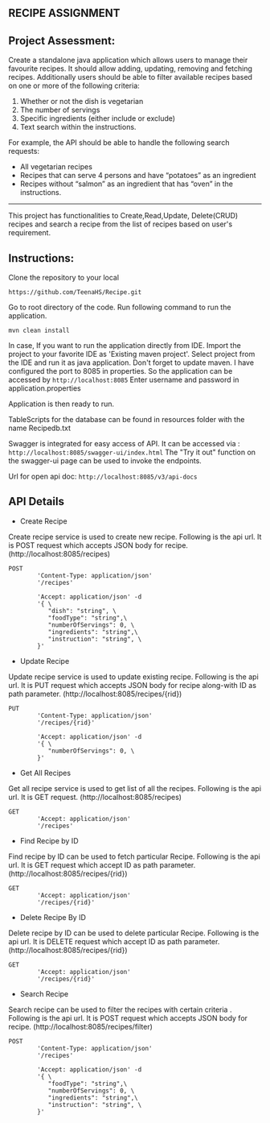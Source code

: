 RECIPE ASSIGNMENT
---

## Project Assessment:

Create a standalone java application which allows users to manage their favourite recipes. It should allow adding, updating, removing and fetching recipes. Additionally users should be able to filter available recipes based on one or more of the following criteria:

1. Whether or not the dish is vegetarian
2. The number of servings
3. Specific ingredients (either include or exclude)
4. Text search within the instructions.

For example, the API should be able to handle the following search requests:

 - All vegetarian recipes
 - Recipes that can serve 4 persons and have “potatoes” as an ingredient
 - Recipes without “salmon” as an ingredient that has “oven” in the instructions.
---
This project has functionalities to Create,Read,Update, Delete(CRUD) recipes and search a recipe from the list of recipes based on user's requirement.

## Instructions:

Clone the repository to your local 
```
https://github.com/TeenaHS/Recipe.git
```
Go to root directory of the code. Run following command to run the application.
```
mvn clean install
```

In case, If you want to run the application directly from IDE. Import the project to your favorite IDE as 'Existing maven project'. Select project from the IDE and run it as java application. Don't forget to update maven. I have configured the port to 8085 in properties. So the application can be accessed by `http://localhost:8085`
Enter username and password in application.properties

Application is then ready to run.

TableScripts for the database can be found in resources folder with the name Recipedb.txt

Swagger is integrated for easy access of API. It can be accessed via : `http://localhost:8085/swagger-ui/index.html`
The "Try it out" function on the swagger-ui page can be used to invoke the endpoints.

Url for open api doc: `http://localhost:8085/v3/api-docs`



## API Details
- Create Recipe

Create recipe service is used to create new recipe. Following is the api url. It is POST request which accepts JSON body for recipe.
(http://localhost:8085/recipes)
```
POST 
		'Content-Type: application/json'
		'/recipes'
		
		'Accept: application/json' -d 
		'{ \ 
		   "dish": "string", \ 
		   "foodType": "string",\
		   "numberOfServings": 0, \ 
		   "ingredients": "string",\
		   "instruction": "string", \ 
		}'	
```

- Update Recipe

Update recipe service is used to update existing recipe.  Following is the api url. It is PUT request which accepts JSON body for recipe along-with ID as path parameter.
(http://localhost:8085/recipes/{rid})
```
PUT 
		'Content-Type: application/json' 
		'/recipes/{rid}'
		
		'Accept: application/json' -d 
		'{ \  
		   "numberOfServings": 0, \ 
		}'	 
```

- Get All Recipes

Get all recipe service is used to get list of all the recipes.  Following is the api url. It is GET request.
(http://localhost:8085/recipes)
```
GET 
		'Accept: application/json' 
		'/recipes'
```

- Find Recipe by ID

Find recipe by ID can be used to fetch particular Recipe.  Following is the api url. It is GET request which accept ID as path parameter.
(http://localhost:8085/recipes/{rid})
```
GET 
		'Accept: application/json' 
		'/recipes/{rid}'
```

- Delete Recipe By ID

Delete recipe by ID can be used to delete particular Recipe. Following is the api url. It is DELETE request which accept ID as path parameter.
(http://localhost:8085/recipes/{rid})
```
GET 
		'Accept: application/json' 
		'/recipes/{rid}'
```
- Search Recipe 

Search recipe can be used to filter the recipes with certain criteria . Following is the api url. It is POST request which accepts JSON body for recipe.
(http://localhost:8085/recipes/filter)
```
POST 
		'Content-Type: application/json'
		'/recipes'
		
		'Accept: application/json' -d 
		'{ \ 
		   "foodType": "string",\
		   "numberOfServings": 0, \ 
		   "ingredients": "string",\
		   "instruction": "string", \ 
		}'	
```